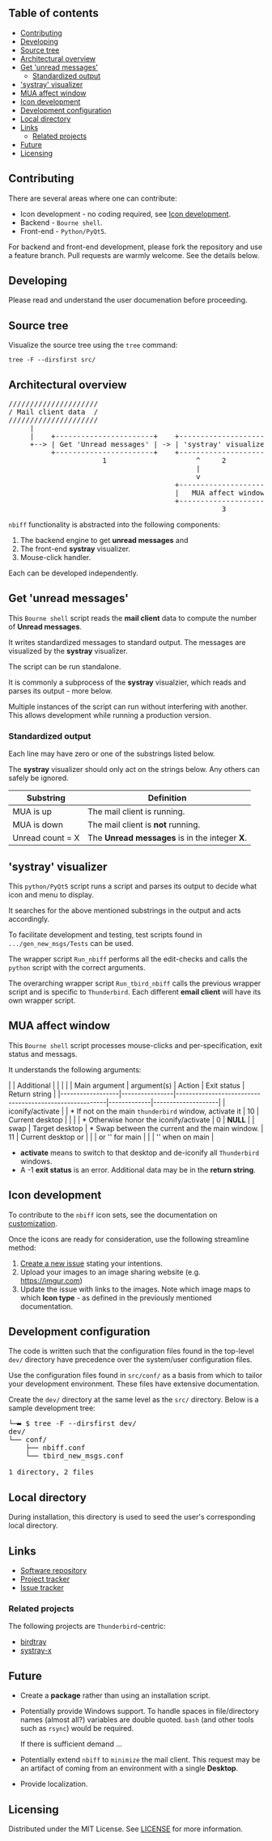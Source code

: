 ## Table of contents

- [Contributing](#contributing)
- [Developing](#developing)
- [Source tree](#source-tree)
- [Architectural overview](#architectural-overview)
- [Get 'unread messages'](#get-unread-messages)
  - [Standardized output](#standardized-output)
- ['systray' visualizer](#systray-visualizer)
- [MUA affect window](#mua-affect-window)
- [Icon development](#icon-development)
- [Development configuration](#development-configuration)
- [Local directory](#local-directory)
- [Links](#links)
  - [Related projects](#related-projects)
- [Future](#future)
- [Licensing](#licensing)

## Contributing

There are several areas where one can contribute:

* Icon development - no coding required, see [Icon development](#icon-development).
* Backend - `Bourne shell`.
* Front-end - `Python/PyQt5`.

For backend and front-end development, please fork the repository and use a feature
branch. Pull requests are warmly welcome.  See the details below.

## Developing

Please read and understand the user documenation before proceeding.

## Source tree

Visualize the source tree using the `tree` command:

```
tree -F --dirsfirst src/
```

## Architectural overview
<pre>
/////////////////////
/ Mail client data  /
/////////////////////
     |
     |    +-----------------------+    +----------------------+
     +--> | Get 'Unread messages' | -> | 'systray' visualizer |
          +-----------------------+    +----------------------+
                      1                     ^     2
                                            |
                                            v
                                       +----------------------+
                                       |   MUA affect window  |
                                       +----------------------+
                                                  3
</pre>

`nbiff` functionality is abstracted into the following components:

1. The backend engine to get **unread messages** and
2. The front-end **systray** visualizer.
3. Mouse-click handler.

Each can be developed independently.

## Get 'unread messages'

This `Bourne shell` script reads the **mail client** data to compute
the number of **Unread messages**.

It writes standardized messages to standard output.  The messages are
visualized by the **systray** visualizer.

The script can be run standalone. 

It is commonly a subprocess of the **systray** visualzier, which reads
and parses its output - more below.

Multiple instances of the script can run without interfering with
another.  This allows development while running a production version.

### Standardized output

Each line may have zero or one of the substrings listed below.

The **systray** visualizer should only act on the strings below.  Any
others can safely be ignored.

| Substring        | Definition                                       |
|------------------|--------------------------------------------------|
| MUA is up        | The mail client is running.                      |
| MUA is down      | The mail client is **not** running.              |
| Unread count = X | The **Unread messages** is in the integer **X**. |

## 'systray' visualizer

This `python/PyQt5` script runs a script and parses its output to
decide what icon and menu to display.

It searches for the above mentioned substrings in the output and acts
accordingly.

To facilitate development and testing, test scripts found in `.../gen_new_msgs/Tests`
can be used.

The wrapper script `Run_nbiff` performs all the edit-checks and calls
the `python` script with the correct arguments.

The overarching wrapper script `Run_tbird_nbiff` calls the previous
wrapper script and is specific to `Thunderbird`.  Each different
**email client** will have its own wrapper script.

## MUA affect window

This `Bourne shell` script processes mouse-clicks and
per-specification, exit status and messags.

It understands the following arguments:

|                  | Additional     |                                                        |             |                    |
| Main argument    | argument(s)    | Action                                                 | Exit status | Return string      |
|------------------|----------------|--------------------------------------------------------|-------------|--------------------|
| iconify/activate |                | * If not on the main `thunderbird` window, activate it | 10          | Current desktop    |
|                  |                | * Otherwise honor the iconify/activate                 | 0           | **NULL**           |
| swap             | Target desktop | * Swap between the current and the main window.        | 11          | Current desktop or |
|                  | or '' for main |                                                        |             | '' when on main    |

* **activate** means to switch to that desktop and de-iconify all `Thunderbird` windows.
* A -1 **exit status** is an error.  Additional data may be in the
  **return string**.

## Icon development

To contribute to the `nbiff` icon sets, see the documentation on
[customization](/doc/CUSTOMIZING.md).

Once the icons are ready for consideration, use the following
streamline method:

1. [Create a new
   issue](https://github.com/pablo-blueoakdb/nbiff/issues/new) stating
   your intentions.
2. Upload your images to an image sharing website
   (e.g. https://imgur.com)
3. Update the issue with links to the images.  Note which image maps
   to which **Icon type** - as defined in the previously mentioned
   documentation. 

## Development configuration

The code is written such that the configuration files found in the
top-level `dev/` directory have precedence over the system/user
configuration files.

Use the configuration files found in `src/conf/` as a basis from which
to tailor your development environment.  These files have extensive
documentation.

Create the `dev/` directory at the same level as the `src/`
directory.  Below is a sample development tree:
<pre>
└─▬ $ tree -F --dirsfirst dev/
dev/
└── conf/
    ├── nbiff.conf
    └── tbird_new_msgs.conf

1 directory, 2 files
</pre>
## Local directory

During installation, this directory is used to seed the user's
corresponding local directory.

## Links

- [Software repository](https://github.com/pablo-blueoakdb/nbiff)
- [Project
  tracker](https://github.com/users/pablo-blueoakdb/projects/1)
- [Issue tracker](https://github.com/pablo-blueoakdb/nbiff/issues)

### Related projects

The following projects are `Thunderbird`-centric:

- [birdtray](https://github.com/gyunaev/birdtray)
- [systray-x](https://github.com/Ximi1970/systray-x)

## Future

* Create a **package** rather than using an installation script.
* Potentially provide Windows support.  To handle spaces in
  file/directory names (almost all?) variables are double quoted.
  `bash` (and other tools such as `rsync`) would be required.

  If there is sufficient demand ...
* Potentially extend `nbiff` to `minimize` the mail client.  This
  request may be an artifact of coming from an environment with a
  single **Desktop**.
* Provide localization.

## Licensing

Distributed under the MIT License.  See [LICENSE](LICENSE) for more
information.
